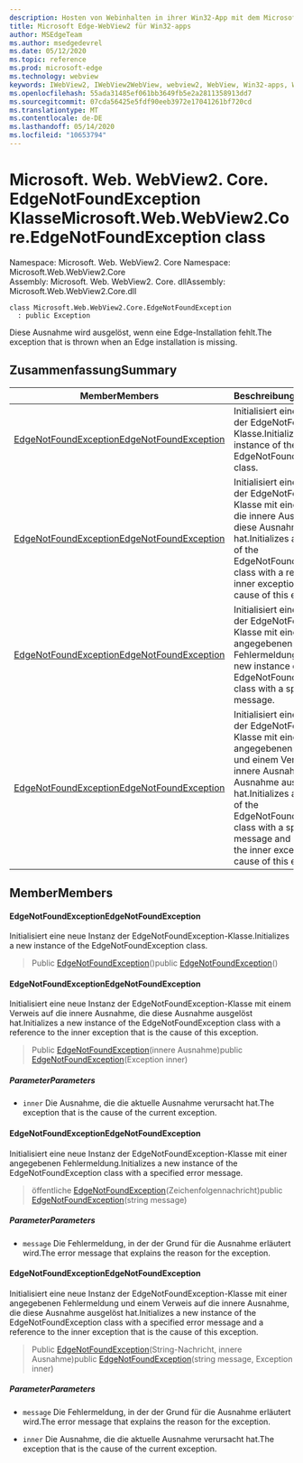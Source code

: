 ```yaml
---
description: Hosten von Webinhalten in ihrer Win32-App mit dem Microsoft Edge WebView2-Steuerelement
title: Microsoft Edge-WebView2 für Win32-apps
author: MSEdgeTeam
ms.author: msedgedevrel
ms.date: 05/12/2020
ms.topic: reference
ms.prod: microsoft-edge
ms.technology: webview
keywords: IWebView2, IWebView2WebView, webview2, WebView, Win32-apps, Win32, Edge, ICoreWebView2, ICoreWebView2Controller, Browser-Steuerelement, Edge-HTML
ms.openlocfilehash: 55ada31485ef061bb3649fb5e2a2811358913dd7
ms.sourcegitcommit: 07cda56425e5fdf90eeb3972e17041261bf720cd
ms.translationtype: MT
ms.contentlocale: de-DE
ms.lasthandoff: 05/14/2020
ms.locfileid: "10653794"
---
```

# <span data-ttu-id="3a155-104">Microsoft. Web. WebView2. Core. EdgeNotFoundException Klasse</span><span class="sxs-lookup"><span data-stu-id="3a155-104">Microsoft.Web.WebView2.Core.EdgeNotFoundException class</span></span> 

<span data-ttu-id="3a155-105">Namespace: Microsoft. Web. WebView2. Core </span><span class="sxs-lookup"><span data-stu-id="3a155-105">Namespace: Microsoft.Web.WebView2.Core</span></span>\
<span data-ttu-id="3a155-106">Assembly: Microsoft. Web. WebView2. Core. dll</span><span class="sxs-lookup"><span data-stu-id="3a155-106">Assembly: Microsoft.Web.WebView2.Core.dll</span></span>

```
class Microsoft.Web.WebView2.Core.EdgeNotFoundException
  : public Exception
```

<span data-ttu-id="3a155-107">Diese Ausnahme wird ausgelöst, wenn eine Edge-Installation fehlt.</span><span class="sxs-lookup"><span data-stu-id="3a155-107">The exception that is thrown when an Edge installation is missing.</span></span>

## <span data-ttu-id="3a155-108">Zusammenfassung</span><span class="sxs-lookup"><span data-stu-id="3a155-108">Summary</span></span>

 <span data-ttu-id="3a155-109">Member</span><span class="sxs-lookup"><span data-stu-id="3a155-109">Members</span></span>                        | <span data-ttu-id="3a155-110">Beschreibungen</span><span class="sxs-lookup"><span data-stu-id="3a155-110">Descriptions</span></span>
--------------------------------|---------------------------------------------
[<span data-ttu-id="3a155-111">EdgeNotFoundException</span><span class="sxs-lookup"><span data-stu-id="3a155-111">EdgeNotFoundException</span></span>](#edgenotfoundexception) | <span data-ttu-id="3a155-112">Initialisiert eine neue Instanz der EdgeNotFoundException-Klasse.</span><span class="sxs-lookup"><span data-stu-id="3a155-112">Initializes a new instance of the EdgeNotFoundException class.</span></span>
[<span data-ttu-id="3a155-113">EdgeNotFoundException</span><span class="sxs-lookup"><span data-stu-id="3a155-113">EdgeNotFoundException</span></span>](#edgenotfoundexception) | <span data-ttu-id="3a155-114">Initialisiert eine neue Instanz der EdgeNotFoundException-Klasse mit einem Verweis auf die innere Ausnahme, die diese Ausnahme ausgelöst hat.</span><span class="sxs-lookup"><span data-stu-id="3a155-114">Initializes a new instance of the EdgeNotFoundException class with a reference to the inner exception that is the cause of this exception.</span></span>
[<span data-ttu-id="3a155-115">EdgeNotFoundException</span><span class="sxs-lookup"><span data-stu-id="3a155-115">EdgeNotFoundException</span></span>](#edgenotfoundexception) | <span data-ttu-id="3a155-116">Initialisiert eine neue Instanz der EdgeNotFoundException-Klasse mit einer angegebenen Fehlermeldung.</span><span class="sxs-lookup"><span data-stu-id="3a155-116">Initializes a new instance of the EdgeNotFoundException class with a specified error message.</span></span>
[<span data-ttu-id="3a155-117">EdgeNotFoundException</span><span class="sxs-lookup"><span data-stu-id="3a155-117">EdgeNotFoundException</span></span>](#edgenotfoundexception) | <span data-ttu-id="3a155-118">Initialisiert eine neue Instanz der EdgeNotFoundException-Klasse mit einer angegebenen Fehlermeldung und einem Verweis auf die innere Ausnahme, die diese Ausnahme ausgelöst hat.</span><span class="sxs-lookup"><span data-stu-id="3a155-118">Initializes a new instance of the EdgeNotFoundException class with a specified error message and a reference to the inner exception that is the cause of this exception.</span></span>

## <span data-ttu-id="3a155-119">Member</span><span class="sxs-lookup"><span data-stu-id="3a155-119">Members</span></span>

#### <span data-ttu-id="3a155-120">EdgeNotFoundException</span><span class="sxs-lookup"><span data-stu-id="3a155-120">EdgeNotFoundException</span></span> 

<span data-ttu-id="3a155-121">Initialisiert eine neue Instanz der EdgeNotFoundException-Klasse.</span><span class="sxs-lookup"><span data-stu-id="3a155-121">Initializes a new instance of the EdgeNotFoundException class.</span></span>

> <span data-ttu-id="3a155-122">Public [EdgeNotFoundException](#edgenotfoundexception)()</span><span class="sxs-lookup"><span data-stu-id="3a155-122">public [EdgeNotFoundException](#edgenotfoundexception)()</span></span>

#### <span data-ttu-id="3a155-123">EdgeNotFoundException</span><span class="sxs-lookup"><span data-stu-id="3a155-123">EdgeNotFoundException</span></span> 

<span data-ttu-id="3a155-124">Initialisiert eine neue Instanz der EdgeNotFoundException-Klasse mit einem Verweis auf die innere Ausnahme, die diese Ausnahme ausgelöst hat.</span><span class="sxs-lookup"><span data-stu-id="3a155-124">Initializes a new instance of the EdgeNotFoundException class with a reference to the inner exception that is the cause of this exception.</span></span>

> <span data-ttu-id="3a155-125">Public [EdgeNotFoundException](#edgenotfoundexception)(innere Ausnahme)</span><span class="sxs-lookup"><span data-stu-id="3a155-125">public [EdgeNotFoundException](#edgenotfoundexception)(Exception inner)</span></span>

##### <span data-ttu-id="3a155-126">Parameter</span><span class="sxs-lookup"><span data-stu-id="3a155-126">Parameters</span></span>
* `inner` <span data-ttu-id="3a155-127">Die Ausnahme, die die aktuelle Ausnahme verursacht hat.</span><span class="sxs-lookup"><span data-stu-id="3a155-127">The exception that is the cause of the current exception.</span></span>

#### <span data-ttu-id="3a155-128">EdgeNotFoundException</span><span class="sxs-lookup"><span data-stu-id="3a155-128">EdgeNotFoundException</span></span> 

<span data-ttu-id="3a155-129">Initialisiert eine neue Instanz der EdgeNotFoundException-Klasse mit einer angegebenen Fehlermeldung.</span><span class="sxs-lookup"><span data-stu-id="3a155-129">Initializes a new instance of the EdgeNotFoundException class with a specified error message.</span></span>

> <span data-ttu-id="3a155-130">öffentliche [EdgeNotFoundException](#edgenotfoundexception)(Zeichenfolgennachricht)</span><span class="sxs-lookup"><span data-stu-id="3a155-130">public [EdgeNotFoundException](#edgenotfoundexception)(string message)</span></span>

##### <span data-ttu-id="3a155-131">Parameter</span><span class="sxs-lookup"><span data-stu-id="3a155-131">Parameters</span></span>
* `message` <span data-ttu-id="3a155-132">Die Fehlermeldung, in der der Grund für die Ausnahme erläutert wird.</span><span class="sxs-lookup"><span data-stu-id="3a155-132">The error message that explains the reason for the exception.</span></span>

#### <span data-ttu-id="3a155-133">EdgeNotFoundException</span><span class="sxs-lookup"><span data-stu-id="3a155-133">EdgeNotFoundException</span></span> 

<span data-ttu-id="3a155-134">Initialisiert eine neue Instanz der EdgeNotFoundException-Klasse mit einer angegebenen Fehlermeldung und einem Verweis auf die innere Ausnahme, die diese Ausnahme ausgelöst hat.</span><span class="sxs-lookup"><span data-stu-id="3a155-134">Initializes a new instance of the EdgeNotFoundException class with a specified error message and a reference to the inner exception that is the cause of this exception.</span></span>

> <span data-ttu-id="3a155-135">Public [EdgeNotFoundException](#edgenotfoundexception)(String-Nachricht, innere Ausnahme)</span><span class="sxs-lookup"><span data-stu-id="3a155-135">public [EdgeNotFoundException](#edgenotfoundexception)(string message, Exception inner)</span></span>

##### <span data-ttu-id="3a155-136">Parameter</span><span class="sxs-lookup"><span data-stu-id="3a155-136">Parameters</span></span>
* `message` <span data-ttu-id="3a155-137">Die Fehlermeldung, in der der Grund für die Ausnahme erläutert wird.</span><span class="sxs-lookup"><span data-stu-id="3a155-137">The error message that explains the reason for the exception.</span></span> 

* `inner` <span data-ttu-id="3a155-138">Die Ausnahme, die die aktuelle Ausnahme verursacht hat.</span><span class="sxs-lookup"><span data-stu-id="3a155-138">The exception that is the cause of the current exception.</span></span>

